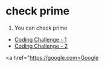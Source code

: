# check prime

1. You can check prime

 * [Coding Challenge - 1](https://github.com/bodrulamin/j2ee-javascript/tree/main/CodingChallenge-1)
 * [Coding Challenge - 2](https://github.com/bodrulamin/j2ee-javascript/tree/main/CodingChallenge-2)


 <a href="https://google.com>Google</a>
